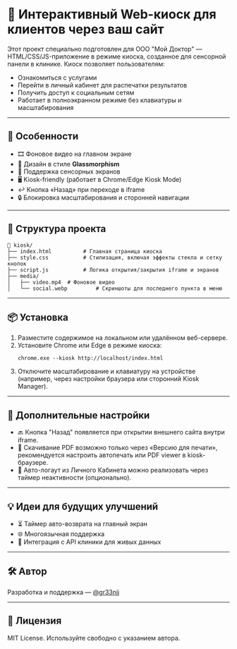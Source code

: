 
# 🏥 Интерактивный Web-киоск для клиентов через ваш сайт

Этот проект специально подготовлен для ООО "Мой Доктор" — HTML/CSS/JS-приложение в режиме киоска, созданное для сенсорной панели в клинике. Киоск позволяет пользователям:

- Ознакомиться с услугами
- Перейти в личный кабинет для распечатки результатов
- Получить доступ к социальным сетям
- Работает в полноэкранном режиме без клавиатуры и масштабирования

---

## 🚀 Особенности

- 🎞️ Фоновое видео на главном экране
- 🧊 Дизайн в стиле **Glassmorphism**
- 📱 Поддержка сенсорных экранов
- 🖥️ Kiosk-friendly (работает в Chrome/Edge Kiosk Mode)
- ↩️ Кнопка «Назад» при переходе в iframe
- 🔒 Блокировка масштабирования и сторонней навигации

---

## 📁 Структура проекта

```
📂 kiosk/
├── index.html          # Главная страница киоска
├── style.css           # Стилизация, включая эффекты стекла и сетку кнопок
├── script.js           # Логика открытия/закрытия iframe и экранов
├── media/
│   ├── video.mp4  # Фоновое видео
│   └── social.webp         # Скриншоты для последнего пункта в меню
```

---

## 📦 Установка

1. Разместите содержимое на локальном или удалённом веб-сервере.
2. Установите Chrome или Edge в режиме киоска:
   ```
   chrome.exe --kiosk http://localhost/index.html
   ```
3. Отключите масштабирование и клавиатуру на устройстве (например, через настройки браузера или сторонний Kiosk Manager).

---

## 🔧 Дополнительные настройки

- 🔙 Кнопка "Назад" появляется при открытии внешнего сайта внутри iframe.
- 📄 Скачивание PDF возможно только через «Версию для печати», рекомендуется настроить автопечать или PDF viewer в kiosk-браузере.
- 🧼 Авто-логаут из Личного Кабинета можно реализовать через таймер неактивности (опционально).

---

## 💡 Идеи для будущих улучшений

- ⏳ Таймер авто-возврата на главный экран
- 🌐 Многоязычная поддержка
- 🧠 Интеграция с API клиники для живых данных

---

## 🛠️ Автор

Разработка и поддержка — [@gr33njj](https://github.com/gr33njj)

---

## 📄 Лицензия

MIT License. Используйте свободно с указанием автора.

